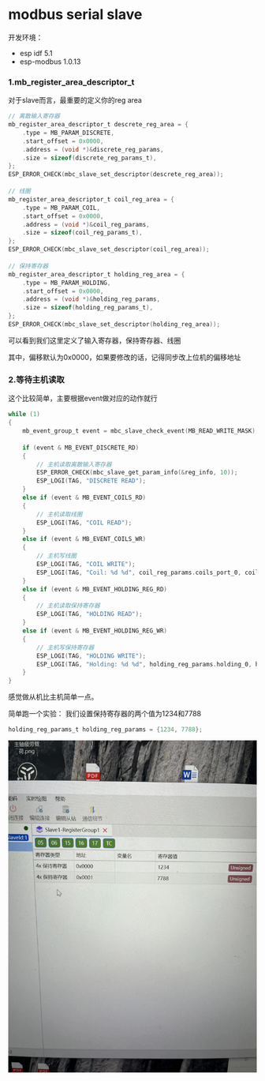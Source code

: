# modbus serial slave

开发环境：
* esp idf 5.1
* esp-modbus 1.0.13


### 1.mb_register_area_descriptor_t

对于slave而言，最重要的定义你的reg area

```c
// 离散输入寄存器
mb_register_area_descriptor_t descrete_reg_area = {
    .type = MB_PARAM_DISCRETE,
    .start_offset = 0x0000,
    .address = (void *)&discrete_reg_params,
    .size = sizeof(discrete_reg_params_t),
};
ESP_ERROR_CHECK(mbc_slave_set_descriptor(descrete_reg_area));

// 线圈
mb_register_area_descriptor_t coil_reg_area = {
    .type = MB_PARAM_COIL,
    .start_offset = 0x0000,
    .address = (void *)&coil_reg_params,
    .size = sizeof(coil_reg_params_t),
};
ESP_ERROR_CHECK(mbc_slave_set_descriptor(coil_reg_area));

// 保持寄存器
mb_register_area_descriptor_t holding_reg_area = {
    .type = MB_PARAM_HOLDING,
    .start_offset = 0x0000,
    .address = (void *)&holding_reg_params,
    .size = sizeof(holding_reg_params_t),
};
ESP_ERROR_CHECK(mbc_slave_set_descriptor(holding_reg_area));
```

可以看到我们这里定义了输入寄存器，保持寄存器、线圈

其中，偏移默认为0x0000，如果要修改的话，记得同步改上位机的偏移地址

### 2.等待主机读取

这个比较简单，主要根据event做对应的动作就行

```c
while (1)
{
    mb_event_group_t event = mbc_slave_check_event(MB_READ_WRITE_MASK);

    if (event & MB_EVENT_DISCRETE_RD)
    {
        // 主机读取离散输入寄存器
        ESP_ERROR_CHECK(mbc_slave_get_param_info(&reg_info, 10));
        ESP_LOGI(TAG, "DISCRETE READ");
    }
    else if (event & MB_EVENT_COILS_RD)
    {
        // 主机读取线圈
        ESP_LOGI(TAG, "COIL READ");
    }
    else if (event & MB_EVENT_COILS_WR)
    {
        // 主机写线圈
        ESP_LOGI(TAG, "COIL WRITE");
        ESP_LOGI(TAG, "Coil: %d %d", coil_reg_params.coils_port_0, coil_reg_params.coils_port_1);
    }
    else if (event & MB_EVENT_HOLDING_REG_RD)
    {
        // 主机读取保持寄存器
        ESP_LOGI(TAG, "HOLDING READ");
    }
    else if (event & MB_EVENT_HOLDING_REG_WR)
    {
        // 主机写保持寄存器
        ESP_LOGI(TAG, "HOLDING WRITE");
        ESP_LOGI(TAG, "Holding: %d %d", holding_reg_params.holding_0, holding_reg_params.holding_1);
    }
}

```

感觉做从机比主机简单一点。


简单跑一个实验：
我们设置保持寄存器的两个值为1234和7788
```c
holding_reg_params_t holding_reg_params = {1234, 7788};
```

![](./src/modbus_slave_result.jpg)